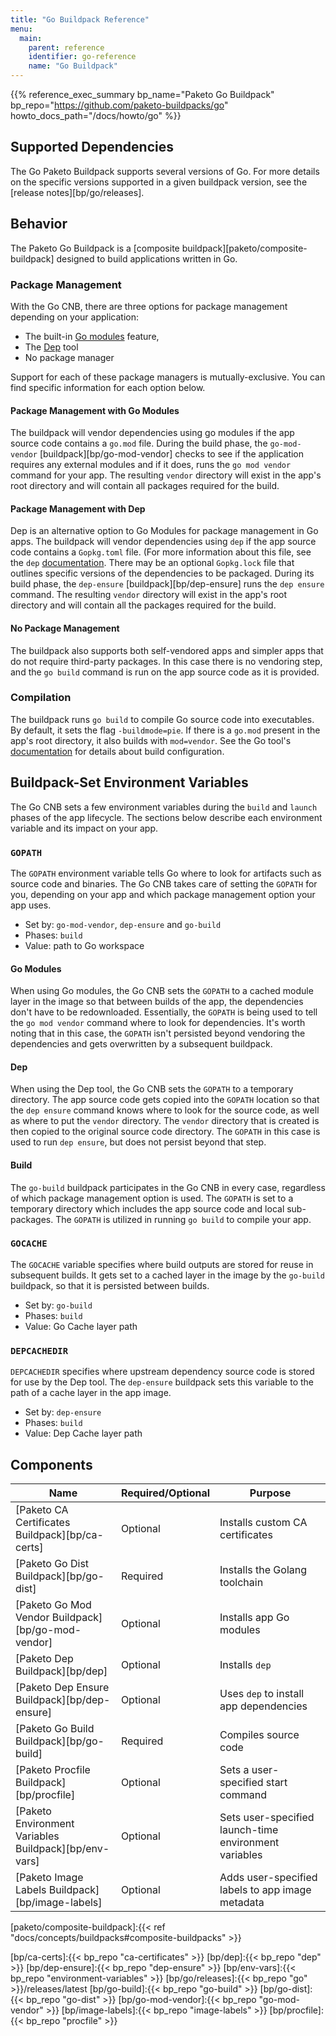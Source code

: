 ```yaml
---
title: "Go Buildpack Reference"
menu:
  main:
    parent: reference
    identifier: go-reference
    name: "Go Buildpack"
---
```


{{% reference_exec_summary bp_name="Paketo Go Buildpack" bp_repo="https://github.com/paketo-buildpacks/go" howto_docs_path="/docs/howto/go" %}}

## Supported Dependencies

The Go Paketo Buildpack supports several versions of Go.
For more details on the specific versions supported in a given buildpack
version, see the [release
notes][bp/go/releases].

## Behavior
The Paketo Go Buildpack is a [composite buildpack][paketo/composite-buildpack] designed to build applications written in Go.

### Package Management

With the Go CNB, there are three options for package management depending on
your application:
* The built-in [Go modules][golang/modules] feature,
* The [Dep][golang/dep] tool
* No package manager

Support for each of these package managers is mutually-exclusive. You can find
specific information for each option below.

#### Package Management with Go Modules

The buildpack will vendor dependencies using go modules if the app source
code contains a `go.mod` file. During the build phase, the `go-mod-vendor`
[buildpack][bp/go-mod-vendor] checks to see
if the application requires any external modules and if it does, runs the `go
mod vendor` command for your app. The resulting `vendor` directory will exist
in the app's root directory and will contain all packages required for the build.


#### Package Management with Dep

Dep is an alternative option to Go Modules for package management in Go apps. The buildpack will vendor dependencies using `dep` if the app source code
contains a `Gopkg.toml` file. (For more information about this file, see the `dep`
[documentation][golang/dep/gopkg.toml]. There may be an optional `Gopkg.lock` file that outlines specific versions of the dependencies to be packaged. During its build
phase, the `dep-ensure`
[buildpack][bp/dep-ensure] runs the `dep
ensure` command. The resulting `vendor` directory will exist in
the app's root directory and will contain all the packages required for the build.

#### No Package Management

The buildpack also supports both self-vendored apps and simpler apps that do not
require third-party packages. In this case there is no vendoring step, and the
`go build` command is run on the app source code as it is provided.

### Compilation
The buildpack runs `go build` to compile Go source code into executables. By
default, it sets the flag `-buildmode=pie`. If there is a `go.mod` present in
the app's root directory, it also builds with `mod=vendor`. See the Go tool's [documentation][golang/tool-docs] for details about build configuration.

## Buildpack-Set Environment Variables

The Go CNB sets a few environment variables during the `build` and `launch`
phases of the app lifecycle. The sections below describe each environment
variable and its impact on your app.

### `GOPATH`

The `GOPATH` environment variable tells Go where to look for artifacts such as
source code and binaries. The Go CNB takes care of setting the `GOPATH` for
you, depending on your app and which package management option your app uses.

* Set by: `go-mod-vendor`, `dep-ensure` and `go-build`
* Phases: `build`
* Value: path to Go workspace

#### Go Modules

When using Go modules, the Go CNB sets the `GOPATH` to a cached module layer in
the image so that between builds of the app, the dependencies don't have to be
redownloaded. Essentially, the `GOPATH` is being used to tell the `go mod
vendor` command where to look for dependencies. It's worth noting that in this
case, the `GOPATH` isn't persisted beyond vendoring the dependencies and gets
overwritten by a subsequent buildpack.

#### Dep

When using the Dep tool, the Go CNB sets the `GOPATH` to a temporary directory.
The app source code gets copied into the `GOPATH` location so that the `dep
ensure` command knows where to look for the source code, as well as where to
put the `vendor` directory. The `vendor` directory that is created is then
copied to the original source code directory. The `GOPATH` in this case is used
to run `dep ensure`, but does not persist beyond that step.

#### Build

The `go-build` buildpack participates in the Go CNB in every case, regardless
of which package management option is used. The `GOPATH` is set to a temporary
directory which includes the app source code and local sub-packages. The
`GOPATH` is utilized in running `go build` to compile your app.

### `GOCACHE`

The `GOCACHE` variable specifies where build outputs are stored for reuse in
subsequent builds. It gets set to a cached layer in  the image by the
`go-build` buildpack, so that it is persisted between builds.

* Set by: `go-build`
* Phases: `build`
* Value: Go Cache layer path

### `DEPCACHEDIR`

`DEPCACHEDIR` specifies where upstream dependency source code is stored for use
by the Dep tool. The `dep-ensure` buildpack sets this variable to the path of a
cache layer in the app image.

* Set by: `dep-ensure`
* Phases: `build`
* Value: Dep Cache layer path

## Components
| Name                                   | Required/Optional | Purpose                                               |
|----------------------------------------|-------------------|-------------------------------------------------------|
| [Paketo CA Certificates Buildpack][bp/ca-certs]       | Optional          | Installs custom CA certificates                       |
| [Paketo Go Dist Buildpack][bp/go-dist]               | Required          | Installs the Golang toolchain                         |
| [Paketo Go Mod Vendor Buildpack][bp/go-mod-vendor]         | Optional          | Installs app Go modules                               |
| [Paketo Dep Buildpack][bp/dep]                   | Optional          | Installs `dep`                                        |
| [Paketo Dep Ensure Buildpack][bp/dep-ensure]            | Optional          | Uses `dep` to install app dependencies                |
| [Paketo Go Build Buildpack][bp/go-build]              | Required          | Compiles source code                                  |
| [Paketo Procfile Buildpack][bp/procfile]              | Optional          | Sets a user-specified start command                   |
| [Paketo Environment Variables Buildpack][bp/env-vars] | Optional          | Sets user-specified launch-time environment variables |
| [Paketo Image Labels Buildpack][bp/image-labels]          | Optional          | Adds user-specified labels to app image metadata      |

<!-- References -->
[golang/tool-docs]:https://pkg.go.dev/cmd/go
[golang/modules]:https://github.com/golang/go/wiki/Modules
[golang/dep]:https://github.com/golang/dep
[golang/dep/gopkg.toml]:https://golang.github.io/dep/docs/Gopkg.toml.html

[paketo/composite-buildpack]:{{< ref "docs/concepts/buildpacks#composite-buildpacks" >}}

[bp/ca-certs]:{{< bp_repo "ca-certificates" >}}
[bp/dep]:{{< bp_repo "dep" >}}
[bp/dep-ensure]:{{< bp_repo "dep-ensure" >}}
[bp/env-vars]:{{< bp_repo "environment-variables" >}}
[bp/go/releases]:{{< bp_repo "go" >}}/releases/latest
[bp/go-build]:{{< bp_repo "go-build" >}}
[bp/go-dist]:{{< bp_repo "go-dist" >}}
[bp/go-mod-vendor]:{{< bp_repo "go-mod-vendor" >}}
[bp/image-labels]:{{< bp_repo "image-labels" >}}
[bp/procfile]:{{< bp_repo "procfile" >}}
